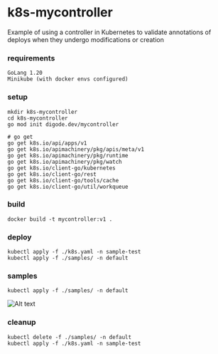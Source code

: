 # k8s-mycontroller
Example of using a controller in Kubernetes to validate annotations of deploys when they undergo modifications or creation

### requirements ###
```
GoLang 1.20
Minikube (with docker envs configured)
````

### setup ###
```
mkdir k8s-mycontroller
cd k8s-mycontroller
go mod init digode.dev/mycontroller

# go get
go get k8s.io/api/apps/v1
go get k8s.io/apimachinery/pkg/apis/meta/v1
go get k8s.io/apimachinery/pkg/runtime
go get k8s.io/apimachinery/pkg/watch
go get k8s.io/client-go/kubernetes
go get k8s.io/client-go/rest
go get k8s.io/client-go/tools/cache
go get k8s.io/client-go/util/workqueue

```

### build ###
```
docker build -t mycontroller:v1 .
```

### deploy ###
```
kubectl apply -f ./k8s.yaml -n sample-test
kubectl apply -f ./samples/ -n default
```

### samples ###

```
kubectl apply -f ./samples/ -n default
```

<img title="a title" alt="Alt text" src="./assets/Screenshot.png">


### cleanup ###

```
kubectl delete -f ./samples/ -n default
kubectl apply -f ./k8s.yaml -n sample-test
```